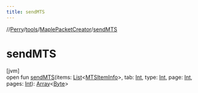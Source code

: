 ```yaml
---
title: sendMTS
---
```

//[Perry](../../../index.html)/[tools](../index.html)/[MaplePacketCreator](index.html)/[sendMTS](send-m-t-s.html)



# sendMTS



[jvm]\
open fun [sendMTS](send-m-t-s.html)(items: [List](https://docs.oracle.com/javase/8/docs/api/java/util/List.html)&lt;[MTSItemInfo](../../server/-m-t-s-item-info/index.html)&gt;, tab: [Int](https://kotlinlang.org/api/latest/jvm/stdlib/kotlin/-int/index.html), type: [Int](https://kotlinlang.org/api/latest/jvm/stdlib/kotlin/-int/index.html), page: [Int](https://kotlinlang.org/api/latest/jvm/stdlib/kotlin/-int/index.html), pages: [Int](https://kotlinlang.org/api/latest/jvm/stdlib/kotlin/-int/index.html)): [Array](https://kotlinlang.org/api/latest/jvm/stdlib/kotlin/-array/index.html)&lt;[Byte](https://kotlinlang.org/api/latest/jvm/stdlib/kotlin/-byte/index.html)&gt;




